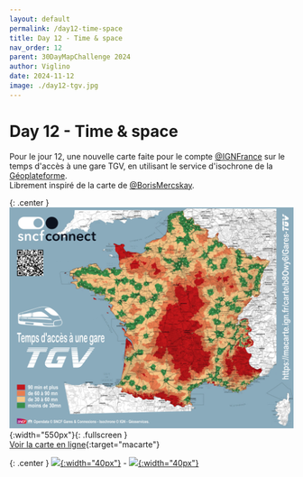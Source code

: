 ```yaml
---
layout: default
permalink: /day12-time-space
title: Day 12 - Time & space
nav_order: 12
parent: 30DayMapChallenge 2024
author: Viglino
date: 2024-11-12
image: ./day12-tgv.jpg
---
```

# Day 12 - Time & space 

Pour le jour 12, une nouvelle carte faite pour le compte [@IGNFrance](https://x.com/IGNFrance) sur le temps d'accès à une gare TGV, en utilisant le service d'isochrone de la [Géoplateforme](https://geoservices.ign.fr/services-geoplateforme-itineraire).   
Librement inspiré de la carte de [@BorisMercskay](https://x.com/BorisMericskay/status/1846140847701569602).

{: .center }
![](./day12-tgv.jpg){:width="550px"}{: .fullscreen }    
[Voir la carte en ligne](https://macarte.ign.fr/carte/b8Owy6/Gares-TGV){:target="macarte"}

{: .center }
[![](https://upload.wikimedia.org/wikipedia/commons/5/5a/X_icon_2.svg){:width="40px"}](https://x.com/IGNFrance/status/1856259236470169624) - [![](https://upload.wikimedia.org/wikipedia/commons/d/d5/Mastodon_logotype_%28simple%29_new_hue.svg){:width="40px"}](https://mapstodon.space/@CanFre@mamot.fr/113469160057914518)
